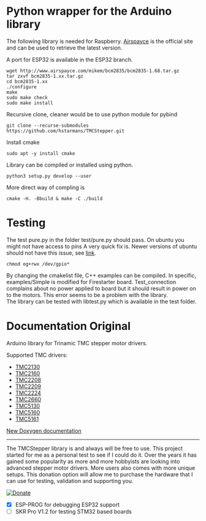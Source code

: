 # Python wrapper for the Arduino library
The following library is needed for Raspberry. [Airspayce](https://www.airspayce.com/mikem/bcm2835/) is the official site
and can be used to retrieve the latest version.

A port for ESP32 is available in the ESP32 branch.


```
wget http://www.airspayce.com/mikem/bcm2835/bcm2835-1.68.tar.gz 
tar zxvf bcm2835-1.xx.tar.gz
cd bcm2835-1.xx
./configure
make
sudo make check
sudo make install
```
Recursive clone, cleaner would be to use python module for pybind
```
git clone --recurse-submodules https://github.com/hstarmans/TMCStepper.git
```
Install cmake
```
sudo apt -y install cmake
```
Library can be compiled or installed using python.
```
python3 setup.py develop --user
```
More direct way of compling is
```
cmake -H. -Bbuild & make -C ./build
```
# Testing
The test pure.py in the folder test/pure.py should pass.
On ubuntu you might not have access to pins
A very quick fix is. Newer versions of ubuntu should not have this issue, see [link](https://github.com/gpiozero/gpiozero/issues/837).
```
chmod og+rwx /dev/gpio*
```
By changing the cmakelist file, C++ examples can be compiled. In specific, examples/Simple is modified for Firestarter board.
Test_connection complains about no power applied to board but it should result in power on to the motors.
This error seems to be a problem with the library.  
The library can be tested with libtest.py which is available in the test folder.


# Documentation Original

Arduino library for Trinamic TMC stepper motor drivers.

Supported TMC drivers:
* [TMC2130][2130]
* [TMC2160][2160]
* [TMC2208][2208]
* [TMC2209][2209]
* [TMC2224][2224]
* [TMC2660][2660]
* [TMC5130][5130]
* [TMC5160][5160]
* [TMC5161][5161]

[2130]: https://teemuatlut.github.io/TMCStepper/class_t_m_c2130_stepper.html
[2160]: https://teemuatlut.github.io/TMCStepper/class_t_m_c2160_stepper.html
[2208]: https://teemuatlut.github.io/TMCStepper/class_t_m_c2208_stepper.html
[2209]: https://teemuatlut.github.io/TMCStepper/class_t_m_c2209_stepper.html
[2224]: https://teemuatlut.github.io/TMCStepper/class_t_m_c2224_stepper.html
[2660]: https://teemuatlut.github.io/TMCStepper/class_t_m_c2660_stepper.html
[5130]: https://teemuatlut.github.io/TMCStepper/class_t_m_c5130_stepper.html
[5160]: https://teemuatlut.github.io/TMCStepper/class_t_m_c5160_stepper.html
[5161]: https://teemuatlut.github.io/TMCStepper/class_t_m_c5161_stepper.html

[New Doxygen documentation](https://teemuatlut.github.io/TMCStepper/index.html)

---

The TMCStepper library is and always will be free to use.
This project started for me as a personal test to see if I could do it. Over the years it has gained some popularity as more and more hobbyists are looking into advanced stepper motor drivers. More users also comes with more unique setups.
This donation option will allow me to purchase the hardware that I can use for testing, validation and supporting you.

[![Donate](https://www.paypalobjects.com/en_US/i/btn/btn_donate_SM.gif)](https://www.paypal.com/cgi-bin/webscr?cmd=_donations&business=KFRSQ3KUUPKWS&currency_code=EUR&source=url)

- [x] ESP-PROG for debugging ESP32 support
- [ ] SKR Pro V1.2 for testing STM32 based boards
